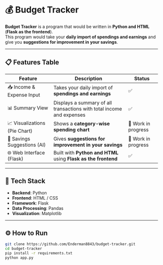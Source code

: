 # 💰 Budget Tracker

**Budget Tracker** is a program that would be written in **Python and HTML** (**Flask as the frontend**).  
This program would take your **daily import of spendings and earnings** and give you **suggestions for improvement in your savings**.

---

## 📋 Features Table

| Feature                         | Description                                                                 | Status             |
|----------------------------------|-----------------------------------------------------------------------------|---------------------|
| 📥 Income & Expense Input        | Takes your daily import of **spendings and earnings**                      | ✅       |
| 📊 Summary View                  | Displays a summary of all transactions with total income and expenses      | ✅      |
| 📈 Visualizations (Pie Chart)    | Shows a **category-wise spending chart**                                   | 🚧 Work in progress    |
| 🧠 Savings Suggestions (AI)      | Gives **suggestions for improvement in your savings**                      | 🚧 Work in progress |
| 🌐 Web Interface (Flask)         | Built with **Python and HTML** using **Flask as the frontend**             | ✅    |

---

## 🚀 Tech Stack

- **Backend**: Python
- **Frontend**: HTML / CSS
- **Framework**: Flask
- **Data Processing**: Pandas
- **Visualization**: Matplotlib

---

## ⚙️ How to Run

```bash
git clone https://github.com/Enderman8843/budget-tracker.git
cd budget-tracker
pip install -r requirements.txt
python app.py
